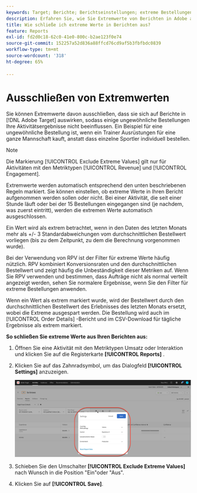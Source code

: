 ```yaml
---
keywords: Target; Berichte; Berichtseinstellungen; extreme Bestellungen; Extremwerte
description: Erfahren Sie, wie Sie Extremwerte von Berichten in Adobe ausschließen, sodass einige ungewöhnliche Bestellungen Ihre Aktivitätsergebnisse nicht beeinflussen. [!DNL Target]
title: Wie schließe ich extreme Werte in Berichten aus?
feature: Reports
exl-id: fd2d0c18-62c0-41e0-800c-b2ae123f0e74
source-git-commit: 152257a52d836a88ffcd76cd9af5b3fbfbdc0839
workflow-type: tm+mt
source-wordcount: '318'
ht-degree: 65%

---
```


# Ausschließen von Extremwerten

Sie können Extremwerte davon ausschließen, dass sie sich auf Berichte in [!DNL Adobe Target] auswirken, sodass einige ungewöhnliche Bestellungen Ihre Aktivitätsergebnisse nicht beeinflussen. Ein Beispiel für eine ungewöhnliche Bestellung ist, wenn ein Trainer Ausrüstungen für eine ganze Mannschaft kauft, anstatt dass einzelne Sportler individuell bestellen.

>[!NOTE]
>
>Die Markierung [!UICONTROL Exclude Extreme Values] gilt nur für Aktivitäten mit den Metriktypen [!UICONTROL Revenue] und [!UICONTROL Engagement].

Extremwerte werden automatisch entsprechend den unten beschriebenen Regeln markiert. Sie können einstellen, ob extreme Werte in Ihren Bericht aufgenommen werden sollen oder nicht. Bei einer Aktivität, die seit einer Stunde läuft oder bei der 15 Bestellungen eingegangen sind (je nachdem, was zuerst eintritt), werden die extremen Werte automatisch ausgeschlossen.

Ein Wert wird als extrem betrachtet, wenn in den Daten des letzten Monats mehr als +/- 3 Standardabweichungen vom durchschnittlichen Bestellwert vorliegen (bis zu dem Zeitpunkt, zu dem die Berechnung vorgenommen wurde).

Bei der Verwendung von RPV ist der Filter für extreme Werte häufig nützlich. RPV kombiniert Konversionsraten und den durchschnittlichen Bestellwert und zeigt häufig die Unbeständigkeit dieser Metriken auf. Wenn Sie RPV verwenden und bestimmen, dass Aufträge nicht als normal verteilt angezeigt werden, sehen Sie normalere Ergebnisse, wenn Sie den Filter für extreme Bestellungen anwenden.

Wenn ein Wert als extrem markiert wurde, wird der Bestellwert durch den durchschnittlichen Bestellwert des Erlebnisses des letzten Monats ersetzt, wobei die Extreme ausgespart werden. Die Bestellung wird auch im [!UICONTROL Order Details] -Bericht und im CSV-Download für tägliche Ergebnisse als extrem markiert.

**So schließen Sie extreme Werte aus Ihren Berichten aus:**

1. Öffnen Sie eine Aktivität mit den Metriktypen Umsatz oder Interaktion und klicken Sie auf die Registerkarte **[!UICONTROL Reports]** .
1. Klicken Sie auf das Zahnradsymbol, um das Dialogfeld **[!UICONTROL Settings]** anzuzeigen.

   ![Schrittergebnis](assets/exclude_extreme_values.png)

1. Schieben Sie den Umschalter **[!UICONTROL Exclude Extreme Values]** nach Wunsch in die Position &quot;Ein&quot;oder &quot;Aus&quot;.
1. Klicken Sie auf **[!UICONTROL Save]**.
